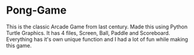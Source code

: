 # Pong-Game
This is the classic Arcade Game from last century. Made this using Python Turtle Graphics.
It has 4 files, Screen, Ball, Paddle and Scoreboard. Everything has it's own unique function and I had a lot of fun while making this game.
